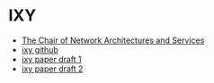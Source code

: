 # IXY

* [The Chair of 
Network Architectures and Services](https://www.net.in.tum.de/)
* [ixy github](https://github.com/emmericp/ixy)
* [ixy paper draft 1](https://www.net.in.tum.de/fileadmin/bibtex/publications/papers/ixy_paper_short_draft1.pdf)
* [ixy paper draft 2](https://www.net.in.tum.de/fileadmin/bibtex/publications/papers/ixy_paper_draft2.pdf)